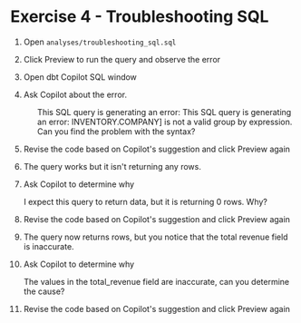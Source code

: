 # Exercise 4 - Troubleshooting SQL

1. Open `analyses/troubleshooting_sql.sql`
   
2. Click Preview to run the query and observe the error
   
3. Open dbt Copilot SQL window
   
4. Ask Copilot about the error.
    <ul> This SQL query is generating an error:
    This SQL query is generating an error:
    INVENTORY.COMPANY] is not a valid group by expression.
    Can you find the
    problem with the syntax? </ul>

5. Revise the code based on Copilot's suggestion
    and click Preview again
   
6. The query works but it isn't returning any rows.

7. Ask Copilot to determine why
<ul>I expect this query to return data, but it is returning 0 rows. Why?</ul>

8. Revise the code based on Copilot's suggestion
    and click Preview again

9. The query now returns rows, but you notice that the
    total revenue field is inaccurate.

10. Ask Copilot to determine why
<ul>The values in the total_revenue field are inaccurate,
can you determine the cause?</ul>

11. Revise the code based on Copilot's suggestion
    and click Preview again
